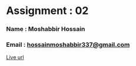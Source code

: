# Assignment :  02
### Name :  Moshabbir Hossain
### Email : hossainmoshabbir337@gmail.com
[ Live url](https://foodies-organic-food-store-landing.vercel.app/)
